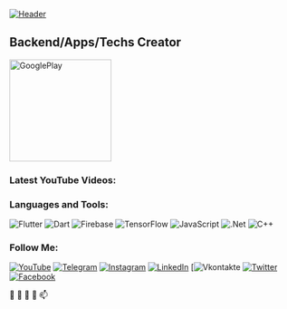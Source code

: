 [![Header](https://static.wikia.nocookie.net/protagonist/images/8/80/%D0%93%D0%BE%D1%80%D0%B4%D0%BE%D0%BD_%D0%A4%D1%80%D0%B8%D0%BC%D0%B5%D0%BD.jpg/revision/latest?cb=20191014111009&path-prefix=ru)](https://www.hobbi-robbi.ru/)
## Backend/Apps/Techs Creator


<a href="https://play.google.com/store/apps/dev?id=" target="_blank">
  <img src="https://github.com/assets/google_play.png" alt="GooglePlay" width="180"/>
</a>


### Latest YouTube Videos:
<!-- YOUTUBE:START -->
<!-- YOUTUBE:END -->


### Languages and Tools:
![Flutter](https://img.shields.io/badge/-Flutter-090909?style=for-the-badge&logo=flutter&logoColor=47C5FB)
![Dart](https://img.shields.io/badge/-Dart-090909?style=for-the-badge&logo=dart&logoColor=097CDB)
![Firebase](https://img.shields.io/badge/-Firebase-090909?style=for-the-badge&logo=firebase&logoColor=F8C52C)
![TensorFlow](https://img.shields.io/badge/-TensorFlow-090909?style=for-the-badge&logo=tensorflow&logoColor=F88C00)
![JavaScript](https://img.shields.io/badge/-JavaScript-090909?style=for-the-badge&logo=JavaScript&logoColor=E9D54D)
![.Net](https://img.shields.io/badge/-Framework-090909?style=for-the-badge&logo=.net&logoColor=E5D3FF)
![C++](https://img.shields.io/badge/-C++-090909?style=for-the-badge&logo=C%2b%2b&logoColor=6296CC)


### Follow Me:
[![YouTube](https://img.shields.io/badge/-YouTube-090909?style=for-the-badge&logo=YouTube&logoColor=FF0000)](https://www.youtube.com/)
[![Telegram](https://img.shields.io/badge/-Telegram-090909?style=for-the-badge&logo=telegram&logoColor=27A0D9)](https://t.me/)
[![Instagram](https://img.shields.io/badge/-Instagram-090909?style=for-the-badge&logo=instagram&logoColor=B4068E)](https://www.instagram.com/)
[![LinkedIn](https://img.shields.io/badge/-LinkedIn-090909?style=for-the-badge&logo=linkedin&logoColor=007BB6)](https://www.linkedin.com/in/)
[![Vkontakte](https://vk.com/alex_stolpovskiy)
[![Twitter](https://img.shields.io/badge/-Twitter-090909?style=for-the-badge&logo=Twitter&logoColor=1C9DEB)](https://twitter.com/)
[![Facebook](https://img.shields.io/badge/-Facebook-090909?style=for-the-badge&logo=Facebook&logoColor=1195F5)](https://www.facebook.com/)


👋 👀 🌱 💞️ 📫
